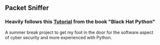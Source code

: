 ## Packet Sniffer
### Heavily follows this [Tutorial](https://nostarch.com/download/samples/BlackHatPython2E_CH03_SampleN.pdf) from the book "Black Hat Python"
A summer break project to get my foot in the door for the software aspect of cyber security and more experienced with Python. 
